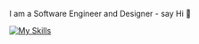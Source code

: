 I am a Software Engineer and Designer - say Hi 👋

[![My Skills](https://skillicons.dev/icons?i=aws,javascript,css,react,angular,figma,git,html,webstorm,p5js,redux,jest,github,scss,aftereffects,&perline=5)](https://skillicons.dev)

